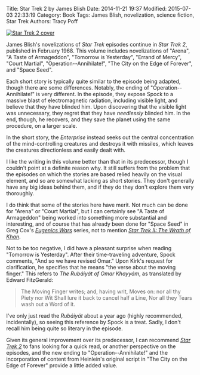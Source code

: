 Title: Star Trek 2 by James Blish
Date: 2014-11-21 19:37
Modified: 2015-07-03 22:33:19
Category: Book
Tags: James Blish, novelization, science fiction, Star Trek
Authors: Tracy Poff

[![Star Trek 2 cover]({filename}images/star-trek-2-cover.jpg)][trek2amzn]

James Blish's novelizations of *Star Trek* episodes continue in *Star Trek 2*, published in February 1968. This volume includes novelizations of "Arena", "A Taste of Armageddon", "Tomorrow is Yesterday", "Errand of Mercy", "Court Martial", "Operation--Annihilate!", "The City on the Edge of Forever", and "Space Seed".

Each short story is typically quite similar to the episode being adapted, though there are some differences. Notably, the ending of "Operation--Annihilate!" is very different. In the episode, they expose Spock to a massive blast of electromagnetic radiation, including visible light, and believe that they have blinded him. Upon discovering that the visible light was unnecessary, they regret that they have *needlessly* blinded him. In the end, though, he recovers, and they save the planet using the same procedure, on a larger scale.

In the short story, the *Enterprise* instead seeks out the central concentration of the mind-controlling creatures and destroys it with missiles, which leaves the creatures directionless and easily dealt with.

I like the writing in this volume better than that in its predecessor, though I couldn't point at a definite reason why. It still suffers from the problem that the episodes on which the stories are based relied heavily on the visual element, and so are somewhat lacking as short stories. They don't generally have any big ideas behind them, and if they do they don't explore them very thoroughly.

I do think that some of the stories here have merit. Not much can be done for "Arena" or "Court Martial", but I can certainly see "A Taste of Armageddon" being worked into something more substantial and interesting, and of course that has already been done for "Space Seed" in Greg Cox's [*Eugenics Wars*][ewamzn] series, not to mention [*Star Trek II: The Wrath of Khan*][wokamzn].

Not to be too negative, I did have a pleasant surprise when reading "Tomorrow is Yesterday". After their time-traveling adventure, Spock comments, "And so we have revised Omar." Upon Kirk's request for clarification, he specifies that he means "the verse about the moving finger." This refers to *The Rubáiyát of Omar Khayyám*, as translated by Edward FitzGerald:

>The Moving Finger writes; and, having writ,
>Moves on: nor all thy Piety nor Wit
>Shall lure it back to cancel half a Line,
>Nor all they Tears wash out a Word of it.

I've only just read the *Rubáiyát* about a year ago (highly recommended, incidentally), so seeing this reference by Spock is a treat. Sadly, I don't recall him being quite so literary in the episode.

Given its general improvement over its predecessor, I can recommend [*Star Trek 2*][trek2amzn] to fans looking for a quick read, or another perspective on the episodes, and the new ending to "Operation--Annihilate!" and the incorporation of content from Heinlein's original script in "The City on the Edge of Forever" provide a little added value.

[trek2amzn]: http://www.amazon.com/gp/product/0553108115/ref=as_li_tl?ie=UTF8&amp;camp=1789&amp;creative=390957&amp;creativeASIN=0553108115&amp;linkCode=as2&amp;tag=othstuexi-20&amp;linkId=IEDQZ4FFDHFKNNRF

[ewamzn]: http://www.amazon.com/gp/product/B000FC0O22/ref=as_li_tl?ie=UTF8&amp;camp=1789&amp;creative=390957&amp;creativeASIN=B000FC0O22&amp;linkCode=as2&amp;tag=othstuexi-20&amp;linkId=BWOUJ2F36227POEL

[wokamzn]: http://www.amazon.com/gp/product/B002I9Z8B2/ref=as_li_tl?ie=UTF8&amp;camp=1789&amp;creative=390957&amp;creativeASIN=B002I9Z8B2&amp;linkCode=as2&amp;tag=othstuexi-20&amp;linkId=LATKRVCNFFFAMU7V
